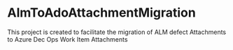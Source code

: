 # AlmToAdoAttachmentMigration
This project is created to facilitate the migration of ALM defect Attachments to Azure Dec Ops Work Item Attachments
